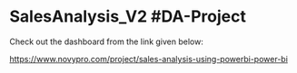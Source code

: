 # SalesAnalysis_V2 #DA-Project
Check out the dashboard from the link given below:

https://www.novypro.com/project/sales-analysis-using-powerbi-power-bi
